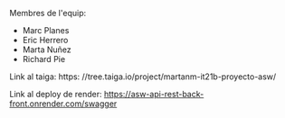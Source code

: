Membres de l'equip:
  - Marc Planes
  - Eric Herrero
  - Marta Nuñez
  - Richard Pie

Link al taiga: https: //tree.taiga.io/project/martanm-it21b-proyecto-asw/

Link al deploy de render: https://asw-api-rest-back-front.onrender.com/swagger
